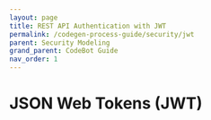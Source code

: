 ```yaml
---
layout: page
title: REST API Authentication with JWT
permalink: /codegen-process-guide/security/jwt
parent: Security Modeling
grand_parent: CodeBot Guide
nav_order: 1
---
```


# JSON Web Tokens (JWT)

